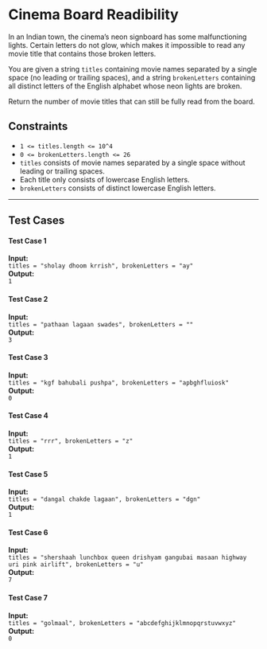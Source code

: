 # Cinema Board Readibility

In an Indian town, the cinema’s neon signboard has some malfunctioning lights. Certain letters do not glow, which makes it impossible to read any movie title that contains those broken letters.  

You are given a string `titles` containing movie names separated by a single space (no leading or trailing spaces), and a string `brokenLetters` containing all distinct letters of the English alphabet whose neon lights are broken.  

Return the number of movie titles that can still be fully read from the board.  


## Constraints
- `1 <= titles.length <= 10^4`  
- `0 <= brokenLetters.length <= 26`  
- `titles` consists of movie names separated by a single space without leading or trailing spaces.  
- Each title only consists of lowercase English letters.  
- `brokenLetters` consists of distinct lowercase English letters.  

---

## Test Cases


#### Test Case 1

**Input:**  
`titles = "sholay dhoom krrish", brokenLetters = "ay"`  
**Output:**  
`1`  

#### Test Case 2

**Input:**  
`titles = "pathaan lagaan swades", brokenLetters = ""`  
**Output:**  
`3`  

#### Test Case 3

**Input:**  
`titles = "kgf bahubali pushpa", brokenLetters = "apbghfluiosk"`  
**Output:**  
`0`  

#### Test Case 4

**Input:**  
`titles = "rrr", brokenLetters = "z"`  
**Output:**  
`1`  

#### Test Case 5

**Input:**  
`titles = "dangal chakde lagaan", brokenLetters = "dgn"`  
**Output:**  
`1`  

#### Test Case 6

**Input:**  
`titles = "shershaah lunchbox queen drishyam gangubai masaan highway uri pink airlift", brokenLetters = "u"`  
**Output:**  
`7`  

#### Test Case 7

**Input:**  
`titles = "golmaal", brokenLetters = "abcdefghijklmnopqrstuvwxyz"`  
**Output:**  
`0`  
